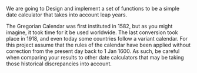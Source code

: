 We are going to Design and implement a set of functions to be a simple date calculator that takes into account leap years.

The Gregorian Calendar was first instituted in 1582, but as you might imagine, it took time for it be used worldwide. The last conversion took place in 1918, and even today some countries follow a variant calendar. For this project assume that the rules of the calendar have been applied without correction from the present day back to 1 Jan 1600. As such, be careful when comparing your results to other date calculators that may be taking those historical discrepancies into account.